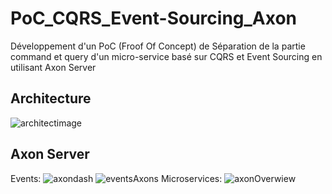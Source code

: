 # PoC_CQRS_Event-Sourcing_Axon
Développement d'un PoC (Froof Of Concept) de Séparation de la partie command et query d'un micro-service basé sur CQRS et Event Sourcing en utilisant Axon Server
## Architecture 
![architectimage](https://user-images.githubusercontent.com/62752474/148677851-9b324768-1462-4e2f-ab9d-fd32e0d5ca73.png)
## Axon Server
Events:
![axondash](https://user-images.githubusercontent.com/62752474/148677836-27df1fb7-06f0-457d-af23-5000f03da135.PNG)
![eventsAxons](https://user-images.githubusercontent.com/62752474/148677813-5e171725-93be-430a-a304-de3cc5856e94.PNG)
Microservices:
![axonOverwiew](https://user-images.githubusercontent.com/62752474/148677808-8053c040-ce23-4452-9967-ec5282fa4c4e.PNG)

